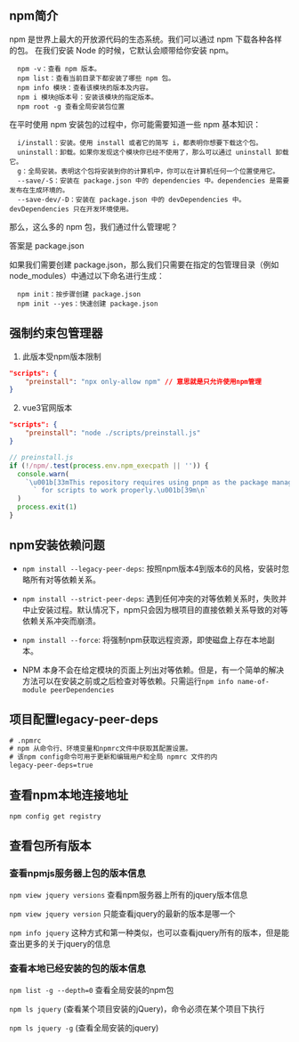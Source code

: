 ## npm简介

npm 是世界上最大的开放源代码的生态系统。我们可以通过 npm 下载各种各样的包。
在我们安装 Node 的时候，它默认会顺带给你安装 npm。

```shell
  npm -v：查看 npm 版本。
  npm list：查看当前目录下都安装了哪些 npm 包。
  npm info 模块：查看该模块的版本及内容。
  npm i 模块@版本号：安装该模块的指定版本。
  npm root -g 查看全局安装包位置
```

在平时使用 npm 安装包的过程中，你可能需要知道一些 npm 基本知识：

```
  i/install：安装。使用 install 或者它的简写 i，都表明你想要下载这个包。
  uninstall：卸载。如果你发现这个模块你已经不使用了，那么可以通过 uninstall 卸载它。
  g：全局安装。表明这个包将安装到你的计算机中，你可以在计算机任何一个位置使用它。
  --save/-S：安装在 package.json 中的 dependencies 中。dependencies 是需要发布在生成环境的。
  --save-dev/-D：安装在 package.json 中的 devDependencies 中。devDependencies 只在开发环境使用。
```
  
那么，这么多的 npm 包，我们通过什么管理呢？

答案是 package.json

如果我们需要创建 package.json，那么我们只需要在指定的包管理目录（例如 node_modules）中通过以下命名进行生成：

```
  npm init：按步骤创建 package.json
  npm init --yes：快速创建 package.json
```

## 强制约束包管理器

1. 此版本受npm版本限制

```json
"scripts": {
    "preinstall": "npx only-allow npm" // 意思就是只允许使用npm管理
}
```

2. vue3官网版本

```json
"scripts": {
    "preinstall": "node ./scripts/preinstall.js"
}
```

```js
// preinstall.js 
if (!/npm/.test(process.env.npm_execpath || '')) {
  console.warn(
    `\u001b[33mThis repository requires using pnpm as the package manager ` +
      ` for scripts to work properly.\u001b[39m\n`
  )
  process.exit(1)
}
```

## npm安装依赖问题

- `npm install --legacy-peer-deps`: 按照npm版本4到版本6的风格，安装时忽略所有对等依赖关系。

- `npm install --strict-peer-deps`: 遇到任何冲突的对等依赖关系时，失败并中止安装过程。默认情况下，npm只会因为根项目的直接依赖关系导致的对等依赖关系冲突而崩溃。

- `npm install --force`: 将强制npm获取远程资源，即使磁盘上存在本地副本。
- NPM 本身不会在给定模块的页面上列出对等依赖。但是，有一个简单的解决方法可以在安装之前或之后检查对等依赖。只需运行`npm info name-of-module peerDependencies`

## 项目配置legacy-peer-deps

```txt
# .npmrc
# npm 从命令行、环境变量和npmrc文件中获取其配置设置。
# 该npm config命令可用于更新和编辑用户和全局 npmrc 文件的内
legacy-peer-deps=true
```

## 查看npm本地连接地址

`npm config get registry`

## 查看包所有版本

### 查看npmjs服务器上包的版本信息

`npm view jquery versions` 查看npm服务器上所有的jquery版本信息

`npm view jquery version` 只能查看jquery的最新的版本是哪一个

`npm info jquery` 这种方式和第一种类似，也可以查看jquery所有的版本，但是能查出更多的关于jquery的信息

### 查看本地已经安装的包的版本信息

`npm list -g --depth=0` 查看全局安装的npm包

`npm ls jquery` (查看某个项目安装的jQuery)，命令必须在某个项目下执行

`npm ls jquery -g` (查看全局安装的jquery)
